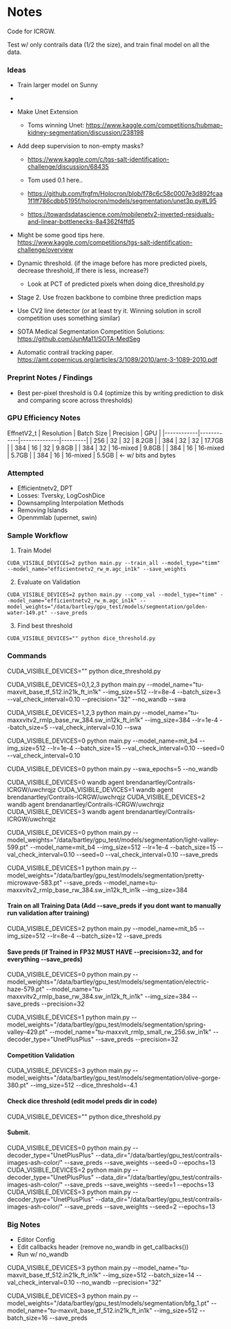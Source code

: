 # Notes

Code for ICRGW.

Test w/ only contrails data (1/2 the size), and train final model on all the data.

### Ideas

- Train larger model on Sunny
- 

- Make Unet Extension
    - Toms winning Unet: https://www.kaggle.com/competitions/hubmap-kidney-segmentation/discussion/238198
- Add deep supervision to non-empty masks?
    - https://www.kaggle.com/c/tgs-salt-identification-challenge/discussion/68435
    - Tom used 0.1 here..


    - https://github.com/frgfm/Holocron/blob/f78c6c58c0007e3d892fcaa1f1ff786cdbb5195f/holocron/models/segmentation/unet3p.py#L95
    - https://towardsdatascience.com/mobilenetv2-inverted-residuals-and-linear-bottlenecks-8a4362f4ffd5

- Might be some good tips here. https://www.kaggle.com/competitions/tgs-salt-identification-challenge/overview

- Dynamic threshold. (if the image before has more predicted pixels, decrease threshold,.If there is less, increase?)
    - Look at PCT of predicted pixels when doing dice_threshold.py

- Stage 2. Use frozen backbone to combine three prediction maps

- Use CV2 line detector (or at least try it. Winning solution in scroll competition uses something similar)
- SOTA Medical Segmentation Competition Solutions: https://github.com/JunMa11/SOTA-MedSeg
- Automatic contrail tracking paper. https://amt.copernicus.org/articles/3/1089/2010/amt-3-1089-2010.pdf

### Preprint Notes / Findings

- Best per-pixel threshold is 0.4 (optimize this by writing prediction to disk and comparing score across thresholds)

### GPU Efficiency Notes

EffnetV2_t
| Resolution | Batch Size | Precision    | GPU     |
|------------|------------|--------------|---------|
| 256        | 32         | 32           | 8.2GB   |
| 384        | 32         | 32           | 17.7GB  |
| 384        | 16         | 32           | 9.8GB   |
| 384        | 32         | 16-mixed     | 9.8GB   |
| 384        | 16         | 16-mixed     | 5.7GB   |
| 384        | 16         | 16-mixed     | 5.5GB   | <- w/ bits and bytes


### Attempted

- Efficientnetv2, DPT
- Losses: Tversky, LogCoshDice
- Downsampling Interpolation Methods
- Removing Islands
- Openmmlab (upernet, swin)

### Sample Workflow

1. Train Model

`CUDA_VISIBLE_DEVICES=2 python main.py --train_all --model_type="timm" --model_name="efficientnetv2_rw_m.agc_in1k" --save_weights`

2. Evaluate on Validation

`CUDA_VISIBLE_DEVICES=2 python main.py --comp_val --model_type="timm" --model_name="efficientnetv2_rw_m.agc_in1k" --model_weights="/data/bartley/gpu_test/models/segmentation/golden-water-149.pt" --save_preds`

3. Find best threshold

`CUDA_VISIBLE_DEVICES="" python dice_threshold.py`

### Commands

CUDA_VISIBLE_DEVICES="" python dice_threshold.py


CUDA_VISIBLE_DEVICES=0,1,2,3 python main.py --model_name="tu-maxvit_base_tf_512.in21k_ft_in1k" --img_size=512 --lr=8e-4 --batch_size=3 --val_check_interval=0.10 --precision="32" --no_wandb --swa

CUDA_VISIBLE_DEVICES=1,2,3 python main.py --model_name="tu-maxxvitv2_rmlp_base_rw_384.sw_in12k_ft_in1k" --img_size=384 --lr=1e-4 --batch_size=5 --val_check_interval=0.10 --swa

CUDA_VISIBLE_DEVICES=0 python main.py --model_name=mit_b4 --img_size=512 --lr=1e-4 --batch_size=15 --val_check_interval=0.10 --seed=0 --val_check_interval=0.10

CUDA_VISIBLE_DEVICES=0 python main.py --swa_epochs=5 --no_wandb

CUDA_VISIBLE_DEVICES=0 wandb agent brendanartley/Contrails-ICRGW/uwchrqjz
CUDA_VISIBLE_DEVICES=1 wandb agent brendanartley/Contrails-ICRGW/uwchrqjz
CUDA_VISIBLE_DEVICES=2 wandb agent brendanartley/Contrails-ICRGW/uwchrqjz
CUDA_VISIBLE_DEVICES=3 wandb agent brendanartley/Contrails-ICRGW/uwchrqjz


CUDA_VISIBLE_DEVICES=0 python main.py --model_weights="/data/bartley/gpu_test/models/segmentation/light-valley-599.pt" --model_name=mit_b4 --img_size=512 --lr=1e-4 --batch_size=15 --val_check_interval=0.10 --seed=0 --val_check_interval=0.10 --save_preds

CUDA_VISIBLE_DEVICES=1 python main.py --model_weights="/data/bartley/gpu_test/models/segmentation/pretty-microwave-583.pt" --save_preds --model_name=tu-maxxvitv2_rmlp_base_rw_384.sw_in12k_ft_in1k --img_size=384

#### Train on all Training Data (Add --save_preds if you dont want to manually run validation after training)
CUDA_VISIBLE_DEVICES=2 python main.py --model_name=mit_b5 --img_size=512 --lr=8e-4 --batch_size=12 --save_preds

#### Save preds (if Trained in FP32 MUST HAVE --precision=32, and for everything --save_preds)
CUDA_VISIBLE_DEVICES=0 python main.py --model_weights="/data/bartley/gpu_test/models/segmentation/electric-haze-579.pt" --model_name="tu-maxxvitv2_rmlp_base_rw_384.sw_in12k_ft_in1k" --img_size=384 --save_preds --precision=32

CUDA_VISIBLE_DEVICES=1 python main.py --model_weights="/data/bartley/gpu_test/models/segmentation/spring-valley-429.pt" --model_name="tu-maxxvit_rmlp_small_rw_256.sw_in1k" --decoder_type="UnetPlusPlus" --save_preds --precision=32

#### Competition Validation
CUDA_VISIBLE_DEVICES=3 python main.py --model_weights="/data/bartley/gpu_test/models/segmentation/olive-gorge-380.pt" --img_size=512 --dice_threshold=-4.1

#### Check dice threshold (edit model preds dir in code)
CUDA_VISIBLE_DEVICES="" python dice_threshold.py

#### Submit.

CUDA_VISIBLE_DEVICES=0 python main.py --decoder_type="UnetPlusPlus" --data_dir="/data/bartley/gpu_test/contrails-images-ash-color/" --save_preds --save_weights --seed=0 --epochs=13
CUDA_VISIBLE_DEVICES=2 python main.py --decoder_type="UnetPlusPlus" --data_dir="/data/bartley/gpu_test/contrails-images-ash-color/" --save_preds --save_weights --seed=1 --epochs=13
CUDA_VISIBLE_DEVICES=3 python main.py --decoder_type="UnetPlusPlus" --data_dir="/data/bartley/gpu_test/contrails-images-ash-color/" --save_preds --save_weights --seed=2 --epochs=13


### Big Notes

- Editor Config
- Edit callbacks header (remove no_wandb in get_callbacks())
- Run w/ no_wandb

CUDA_VISIBLE_DEVICES=3 python main.py --model_name="tu-maxvit_base_tf_512.in21k_ft_in1k" --img_size=512 --batch_size=14 --val_check_interval=0.10 --no_wandb --precision="32"

CUDA_VISIBLE_DEVICES=3 python main.py --model_weights="/data/bartley/gpu_test/models/segmentation/bfg_1.pt" --model_name="tu-maxvit_base_tf_512.in21k_ft_in1k" --img_size=512 --batch_size=16 --save_preds